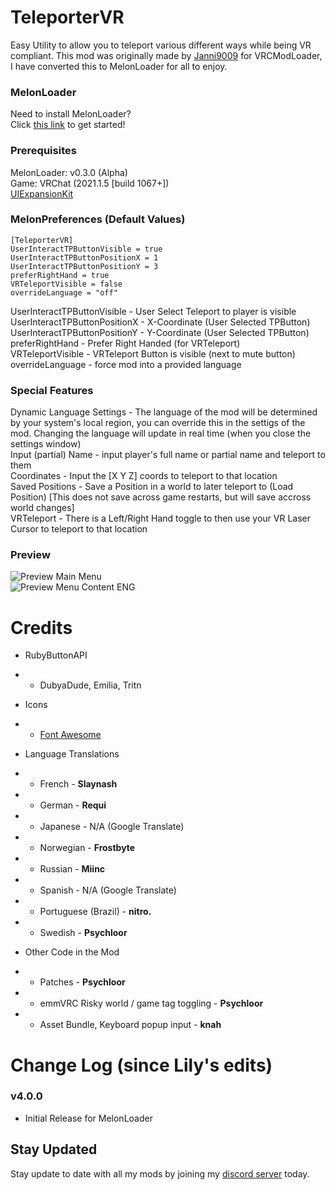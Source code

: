 # TeleporterVR
Easy Utility to allow you to teleport various different ways while being VR compliant. This mod was originally made by [Janni9009](https://github.com/Janni9009) for VRCModLoader, I have converted this to MelonLoader for all to enjoy.

### MelonLoader
Need to install MelonLoader?<br>
Click [this link](https://melonwiki.xyz/) to get started!

### Prerequisites
MelonLoader: v0.3.0 (Alpha)<br>
Game: VRChat (2021.1.5 [build 1067+])<br>
[UIExpansionKit](https://github.com/knah/VRCMods)

### MelonPreferences (Default Values)
```
[TeleporterVR]
UserInteractTPButtonVisible = true
UserInteractTPButtonPositionX = 1
UserInteractTPButtonPositionY = 3
preferRightHand = true
VRTeleportVisible = false
overrideLanguage = "off"
```
UserInteractTPButtonVisible - User Select Teleport to player is visible<br>
UserInteractTPButtonPositionX - X-Coordinate (User Selected TPButton)<br>
UserInteractTPButtonPositionY - Y-Coordinate (User Selected TPButton)<br>
preferRightHand  - Prefer Right Handed (for VRTeleport)<br>
VRTeleportVisible - VRTeleport Button is visible (next to mute button)<br>
overrideLanguage - force mod into a provided language

### Special Features
Dynamic Language Settings - The language of the mod will be determined by your system's local region, you can override this in the settigs of the mod. Changing the language will update in real time (when you close the settings window)<br>
Input (partial) Name - input player's full name or partial name and teleport to them<br>
Coordinates - Input the [X Y Z] coords to teleport to that location<br>
Saved Positions - Save a Position in a world to later teleport to (Load Position) [This does not save across game restarts, but will save accross world changes]<br>
VRTeleport - There is a Left/Right Hand toggle to then use your VR Laser Cursor to teleport to that location

### Preview
![Preview Main Menu](https://kortyboi.com/img/upload/VRChat_Sfa0ZuMDwQ.jpg)<br>
![Preview Menu Content ENG](https://kortyboi.com/img/upload/VRChat_6oSV31AEjG.jpg)

# Credits
* RubyButtonAPI
* * DubyaDude, Emilia, Tritn


* Icons
* * [Font Awesome](https://fontawesome.com/)


* Language Translations
* * French - **Slaynash**
* * German - **Requi**
* * Japanese - N/A (Google Translate)
* * Norwegian - **Frostbyte**
* * Russian - **Miinc**
* * Spanish - N/A (Google Translate)
* * Portuguese (Brazil) - **nitro.**
* * Swedish - **Psychloor**


* Other Code in the Mod
* * Patches - **Psychloor**
* * emmVRC Risky world / game tag toggling - **Psychloor**
* * Asset Bundle, Keyboard popup input - **knah**


# Change Log (since Lily's edits)
### v4.0.0
* Initial Release for MelonLoader

## Stay Updated
Stay update to date with all my mods by joining my [discord server](https://discord.gg/qkycuAMUGS) today.
